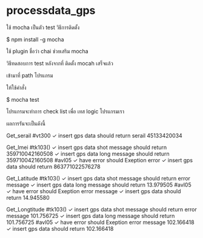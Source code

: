 # processdata_gps


ใช้ mocha เป็นตัว  test 
วิธีการติดตั้ง

$ npm install -g mocha

ใช้ plugin ชื่อว่า chai ช่วยเสริม  mocha

วิธีทดสอบการ test หลังจากที่ ติดตั้ง mocah เสร็จแล้ว

เข้ามาที่ path โปรแกรม

ให้ใช้คำสั่ง

$ mocha test

โปรแกรมจะทำการ check list เพื่อ เทส logic โปรแกรมเรา

ผลการรันจะเป็นดังนี้

   Get_serail
    #vt300
      ✓ insert gps data should return serail 45133420034

  Get_Imei
    #tk103()
      ✓ insert gps data shot message should return 359710042160508
      ✓ insert gps data long message should return 359710042160508
    #avl05
      ✓ have error should Exeption error
      ✓ insert gps data should return 863771022576278

  Get_Latitude
    #tk103()
      ✓ insert gps data shot message should return error message
      ✓ insert gps data long message should return 13.979505
    #avl05
      ✓ have error should Exeption error message
      ✓ insert gps data should return 14.945580

  Get_Longtitude
    #tk103()
      ✓ insert gps data shot message should return error message
		101.756725
      ✓ insert gps data long message should return 101.756725
    #avl05
      ✓ have error should Exeption error message
		102.166418
      ✓ insert gps data should return 102.166418

      